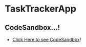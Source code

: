 # TaskTrackerApp
## CodeSandbox...!
- [Click Here to see CodeSandbox](https://codesandbox.io/s/task-tracker-app-fr7o1)!
